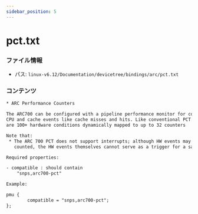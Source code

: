 ```yaml
---
sidebar_position: 5
---
```

# pct.txt

### ファイル情報

- パス: `linux-v6.12/Documentation/devicetree/bindings/arc/pct.txt`

### コンテンツ

```txt
* ARC Performance Counters

The ARC700 can be configured with a pipeline performance monitor for counting
CPU and cache events like cache misses and hits. Like conventional PCT there
are 100+ hardware conditions dynamically mapped to up to 32 counters

Note that:
 * The ARC 700 PCT does not support interrupts; although HW events may be
   counted, the HW events themselves cannot serve as a trigger for a sample.

Required properties:

- compatible : should contain
	"snps,arc700-pct"

Example:

pmu {
        compatible = "snps,arc700-pct";
};

```
